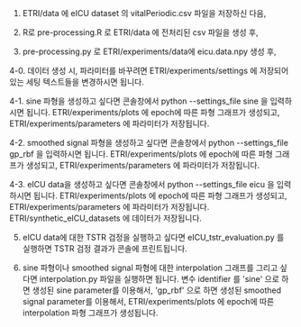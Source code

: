 1. ETRI/data 에 eICU dataset 의 vitalPeriodic.csv 파일을 저장하신 다음,

2. R로 pre-processing.R 로 ETRI/data 에 전처리된 csv 파일을 생성 후,

3. pre-processing.py 로 ETRI/experiments/data에 eicu.data.npy 생성 후,

4-0. 데이터 생성 시, 파라미터를 바꾸려면 ETRI/experiments/settings 에 저장되어있는 세팅 텍스트들을 변경하시면 됩니다.

4-1. sine 파형을 생성하고 싶다면 콘솔창에서 python --settings_file sine 을 입력하시면 됩니다. ETRI/experiments/plots 에 epoch에 따른 파형 그래프가 생성되고, ETRI/experiments/parameters 에 파라미터가 저장됩니다.

4-2. smoothed signal 파형을 생성하고 싶다면 콘솔창에서 python --settings_file gp_rbf 을 입력하시면 됩니다. ETRI/experiments/plots 에 epoch에 따른 파형 그래프가 생성되고, ETRI/experiments/parameters 에 파라미터가 저장됩니다.

4-3. eICU data을 생성하고 싶다면 콘솔창에서 python --settings_file eicu 을 입력하시면 됩니다. ETRI/experiments/plots 에 epoch에 따른 파형 그래프가 생성되고, ETRI/experiments/parameters 에 파라미터가 저장됩니다. ETRI/synthetic_eICU_datasets 에 데이터가 저장됩니다. 

5. eICU data에 대한 TSTR 검정을 실행하고 싶다면 eICU_tstr_evaluation.py 를 실행하면 TSTR 검정 결과가 콘솔에 프린트됩니다.

6. sine 파형이나 smoothed signal 파형에 대한 interpolation 그래프를 그리고 싶다면 interpolation.py 파일을 실행하면 됩니다. 변수 identifier 를 'sine' 으로 하면 생성된 sine parameter를 이용해서, 'gp_rbf' 으로 하면 생성된 smoothed signal parameter를 이용해서, ETRI/experiments/plots 에 epoch에 따른 interpolation 파형 그래프가 생성됩니다.
